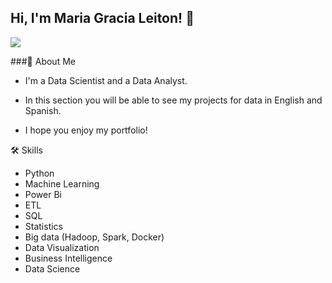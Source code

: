 ## Hi, I'm Maria Gracia Leiton! 👋

![](https://www.cfainstitute.org/-/media/images/hero/a-data-scientist-at-work-providing-analytics-and-insights-to-investment-professionals2.jpg)

###🚀  About Me

- I'm a Data Scientist and a Data Analyst.

- In this section you will be able to see my projects for data in English and Spanish.

- I hope you enjoy my portfolio!

🛠 Skills
- Python
- Machine Learning
- Power Bi
- ETL
- SQL
- Statistics
- Big data (Hadoop, Spark, Docker)
- Data Visualization
- Business Intelligence
- Data Science
